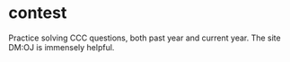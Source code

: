 # contest

Practice solving CCC questions, both past year and current year. The site DM:OJ is immensely helpful. 
